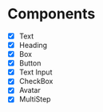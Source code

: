 # Components

- [x] Text
- [x] Heading
- [x] Box
- [x] Button
- [x] Text Input
- [x] CheckBox
- [x] Avatar
- [x] MultiStep
